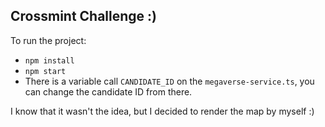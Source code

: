 
## Crossmint Challenge :)

To run the project:
- `npm install`
- `npm start`
- There is a variable call `CANDIDATE_ID` on the `megaverse-service.ts`, you can change the candidate ID from there.

I know that it wasn't the idea, but I decided to render the map by myself :)

